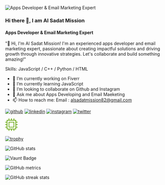 
![Apps Developer & Email Marketing Expert](https://pbs.twimg.com/profile_banners/1835997791220592640/1726571308/1080x360)
### Hi there 👋, I am Al Sadat Mission
#### Apps Developer & Email Marketing Expert


"👋 Hi, I'm Al Sadat Mission! I'm an experienced apps developer and email marketing expert, passionate about creating impactful solutions and driving growth through innovative strategies. Let's collaborate and build something amazing!"

Skills: JavaScript / C++ / Python / HTML 

- 🔭 I’m currently working on Fiverr 
- 🌱 I’m currently learning JavaScript 
- 👯 I’m looking to collaborate on Github and Instagram 
- 💬 Ask me about Apps Developing and Email Maeketing 
- 📫 How to reach me: Email : alsadatmission82@gmail.com 


[<img src='https://cdn.jsdelivr.net/npm/simple-icons@3.0.1/icons/github.svg' alt='github' height='40'>](https://github.com/Alsadat75)  [<img src='https://cdn.jsdelivr.net/npm/simple-icons@3.0.1/icons/linkedin.svg' alt='linkedin' height='40'>](https://www.linkedin.com/in/al-sadat-mission/)  [<img src='https://cdn.jsdelivr.net/npm/simple-icons@3.0.1/icons/instagram.svg' alt='instagram' height='40'>](https://www.instagram.com/itss_mission/)  [<img src='https://cdn.jsdelivr.net/npm/simple-icons@3.0.1/icons/twitter.svg' alt='twitter' height='40'>](https://twitter.com/Almission17)  

<a href='https://docs.github.com/en/developers'><img src='https://raw.githubusercontent.com/acervenky/animated-github-badges/master/assets/devbadge.gif' width='40' height='40'></a> 

[![trophy](https://github-profile-trophy.vercel.app/?username=Alsadat75)](https://github.com/ryo-ma/github-profile-trophy)

![GitHub stats](https://github-readme-stats.vercel.app/api?username=Alsadat75&show_icons=true&count_private=true)  

![Vaunt Badge](https://api.vaunt.dev/v1/github/entities/Alsadat75/contributions?format=svg&private=true)  

![GitHub metrics](https://metrics.lecoq.io/Alsadat75)  

![GitHub streak stats](https://streak-stats.demolab.com/?user=Alsadat75)  


